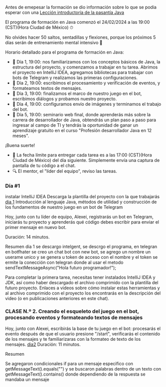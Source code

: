 
Antes de emepesar la formación se dio información sobre lo que se podia esperar con una [Lección introductoría de la pasantía Java][video-introduccion]

El programa de formación en Java comenzó el 24/02/2024 a las 19:00 (CST)(Hora Ciudad de México) ⏱

No olvides hacer 50 saltos, sentadillas y flexiones, porque los próximos 5 días serán de entrenamiento mental intensivo 🧠

Horario detallado para el programa de formación en Java: 
- 📍 Día 1, 19:00: nos familiarizamos con los conceptos básicos de Java, la estructura del proyecto, y comenzamos a trabajar en tu tarea. Abrimos el proyecto en IntelliJ IDEA, agregamos bibliotecas para trabajar con bots de Telegram y realizamos las primeras configuraciones.
- 📍 Día 2, 19:00: escribimos el procesamiento y verificación de eventos, y formateamos textos de mensajes. 
- 📍 Día 3, 19:00: finalizamos el marco de nuestro juego en el bot, escribimos diálogos y probamos nuestro proyecto. 
- 📍 Día 4, 19:00: configuramos envío de imágenes y terminamos el trabajo del bot.
- 🎁 Día 5, 19:00: seminario web final, donde aprenderás más sobre la carrera de desarrollador de Java, obtendrás un plan paso a paso para ingresar al campo de TI y tendrás la oportunidad de ganar un aprendizaje gratuito en el curso "Profesión desarrollador Java en 12 meses".

¡Buena suerte!

- 🗿 La fecha límite para entregar cada tarea es a las 17:00 (CST)(Hora Ciudad de México) del día siguiente. Simplemente envía una captura de pantalla de tu código a el chat. 
- 🔍 El mentor, el "líder del equipo", reviso las tareas. 
### Día #1
instalar IntelliJ IDEA
Descarga la plantilla del proyecto con la que trabajarás
[dia 1][video1-dia1]
Introducción al lenguaje Java, métodos de utilidad y construcción de los fundamentos de nuestro juego en un bot de Telegram

Hoy, junto con tu líder de equipo, Alexei, registrarás un bot en Telegram, iniciarás tu proyecto y aprenderás qué código debes escribir para enviar el primer mensaje en nuevo bot.

Duración: 14 minutos.

Resumen dia 1
se descargo intelgent, se descrgo el programa, en telegran en botfhater se creo un chat bot con new bot, se agrego un nombre un userame unico y se genera u token de acceso con el nombre y el token se ermite la conección con telegran donde al usar el metodo sendTextMessageAsync("Hola futuro programador!");

Para completar la primera tarea, necesitas tener instalados IntelliJ IDEA y JDK, así como haber descargado el archivo comprimido con la plantilla del futuro proyecto. Enlaces a videos sobre cómo instalar estas herramientas y al archivo comprimido con el proyecto los encontrarás  en la descripción del video (o en publicaciones anteriores en este chat).

### CLASE N.º 2. Creando el esqueleto del juego en el bot, procesando eventos y formateando textos de mensajes

Hoy, junto con Alexei, escribirás la base de tu juego en el bot: procesarás el evento después de que el usuario presione "/start", verificarás el contenido de los mensajes y te familiarizaras con la formateo de texto de los mensajes.
[dia2][video1-dia2]
Duración: 11 minutos.

Resumen

Se agregaron condicionales if para un mensaje especifico con getMessageText().equals("") y se buscaron palabras dentro de un texto con getMessageText().contains() donde dependiendo de la respuesta se mandaba un mensaje


[video-introduccion]:https://www.youtube.com/watch?v=KxB0ofJObJc&ab_channel=CodeGym
[video1-dia1]:https://www.youtube.com/watch?v=JNblWdUPbNs&ab_channel=CodeGym
[video1-dia2]:https://www.youtube.com/watch?v=6uhWBlb9mhg